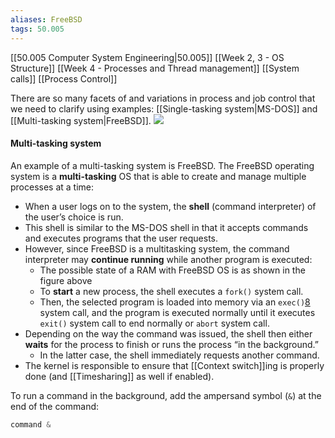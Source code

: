 ```yaml
---
aliases: FreeBSD
tags: 50.005
---
```

[[50.005 Computer System Engineering|50.005]]
[[Week 2, 3 - OS Structure]]
[[Week 4 - Processes and Thread management]]
[[System calls]]
[[Process Control]]

There are so many facets of and variations in process and job control that we need to clarify using examples: [[Single-tasking system|MS-DOS]] and [[Multi-tasking system|FreeBSD]].
![](https://natalieagus.github.io/50005/assets/images/week2/7.png)

#### Multi-tasking system

An example of a multi-tasking system is FreeBSD. The FreeBSD operating system is a **multi-tasking** OS that is able to create and manage multiple processes at a time:

-   When a user logs on to the system, the **shell** (command interpreter) of the user’s choice is run.
-   This shell is similar to the MS-DOS shell in that it accepts commands and executes programs that the user requests.
-   However, since FreeBSD is a multitasking system, the command interpreter may **continue running** while another program is executed:
    -   The possible state of a RAM with FreeBSD OS is as shown in the figure above
    -   To **start** a new process, the shell executes a `fork()` system call.
    -   Then, the selected program is loaded into memory via an `exec()`[8](https://natalieagus.github.io/50005/os_notes/week2_syscall#fn:9) system call, and the program is executed normally until it executes `exit()` system call to end normally or `abort` system call.
-   Depending on the way the command was issued, the shell then either **waits** for the process to finish or runs the process “in the background.”
    -   In the latter case, the shell immediately requests another command.
-   The kernel is responsible to ensure that [[Context switch]]ing is properly done (and [[Timesharing]] as well if enabled).

To run a command in the background, add the ampersand symbol (`&`) at the end of the command:

```nasm
command &
```